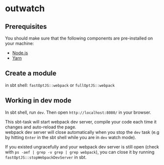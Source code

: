 outwatch
====

## Prerequisites

You should make sure that the following components are pre-installed on your machine:

 - [Node.js](https://nodejs.org/en/download/)
 - [Yarn](https://yarnpkg.com/en/docs/install)

## Create a module
in sbt shell: `fastOptJS::webpack` or `fullOptJS::webpack`

## Working in dev mode
In sbt shell, run `dev`. Then open `http://localhost:8080/` in your browser.

This sbt-task will start webpack dev server, compile your code each time it changes
and auto-reload the page.  
webpack dev server will close automatically when you stop the `dev` task
(e.g by hitting `Enter` in the sbt shell while you are in `dev` watch mode).

If you existed ungracefully and your webpack dev server is still open (check with `ps -aef | grep -v grep | grep webpack`),
you can close it by running `fastOptJS::stopWebpackDevServer` in sbt.
